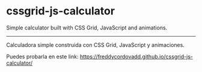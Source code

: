 # cssgrid-js-calculator

Simple calculator built with CSS Grid, JavaScript and animations.

-----------------------------------------------------------------

Calculadora simple construida con CSS Grid, JavaScript y animaciones.

Puedes probarla en este link: https://freddycordovadd.github.io/cssgrid-js-calculator/
